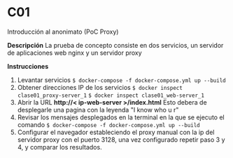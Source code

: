 

# C01
Introducción al anonimato (PoC Proxy)

**Descripción**
La prueba de concepto consiste en dos servicios, un servidor de aplicaciones web nginx y un servidor proxy

**Instrucciones**
1. Levantar servicios
    `$ docker-compose -f docker-compose.yml up --build`
2. Obtener direcciones IP de los servicios
    `$ docker inspect clase01_proxy-server_1`
    `$ docker inspect clase01_web-server_1`
3. Abrir la URL **http://< ip-web-server >/index.html**
	Esto debera de desplegarle una pagina con la leyenda "I know who u r"
4. Revisar los mensajes desplegados en la terminal en la que se ejecuto el comando `$ docker-compose -f docker-compose.yml up --build`
5. Configurar el navegador estableciendo el proxy manual con la ip del servidor proxy con el puerto 3128, una vez configurado  repetir paso 3 y 4, y comparar los resultados.